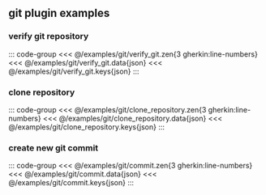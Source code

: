 <!--
SPDX-FileCopyrightText: 2024 Dyne.org foundation

SPDX-License-Identifier: CC-BY-NC-SA-4.0
-->

## git plugin examples

### verify git repository
::: code-group
<<< @/examples/git/verify_git.zen{3 gherkin:line-numbers}
<<< @/examples/git/verify_git.data{json}
<<< @/examples/git/verify_git.keys{json}
:::

### clone repository
::: code-group
<<< @/examples/git/clone_repository.zen{3 gherkin:line-numbers}
<<< @/examples/git/clone_repository.data{json}
<<< @/examples/git/clone_repository.keys{json}
:::

### create new git commit
::: code-group
<<< @/examples/git/commit.zen{3 gherkin:line-numbers}
<<< @/examples/git/commit.data{json}
<<< @/examples/git/commit.keys{json}
:::
